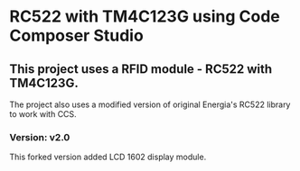 # RC522 with TM4C123G using Code Composer Studio

## This project uses a RFID module - RC522 with TM4C123G.
The project also uses a modified version of original Energia's RC522 library to work with CCS.
### Version: v2.0
This forked version added LCD 1602 display module.